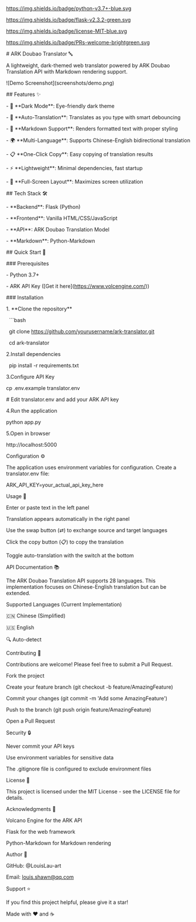 https://img.shields.io/badge/python-v3.7+-blue.svg

https://img.shields.io/badge/flask-v2.3.2-green.svg

https://img.shields.io/badge/license-MIT-blue.svg

https://img.shields.io/badge/PRs-welcome-brightgreen.svg



\# ARK Doubao Translator 🔤



A lightweight, dark-themed web translator powered by ARK Doubao Translation API with Markdown rendering support.



!\[Demo Screenshot](screenshots/demo.png)



\## Features ✨



\- 🌙 \*\*Dark Mode\*\*: Eye-friendly dark theme

\- 🔄 \*\*Auto-Translation\*\*: Translates as you type with smart debouncing

\- 📝 \*\*Markdown Support\*\*: Renders formatted text with proper styling

\- 🌍 \*\*Multi-Language\*\*: Supports Chinese-English bidirectional translation

\- 📋 \*\*One-Click Copy\*\*: Easy copying of translation results

\- ⚡ \*\*Lightweight\*\*: Minimal dependencies, fast startup

\- 🎯 \*\*Full-Screen Layout\*\*: Maximizes screen utilization



\## Tech Stack 🛠



\- \*\*Backend\*\*: Flask (Python)

\- \*\*Frontend\*\*: Vanilla HTML/CSS/JavaScript

\- \*\*API\*\*: ARK Doubao Translation Model

\- \*\*Markdown\*\*: Python-Markdown



\## Quick Start 🚀



\### Prerequisites



\- Python 3.7+

\- ARK API Key (\[Get it here](https://www.volcengine.com/))



\### Installation



1\. \*\*Clone the repository\*\*

   ```bash

   git clone https://github.com/yourusername/ark-translator.git

   cd ark-translator



2.Install dependencies



 	pip install -r requirements.txt



3.Configure API Key



cp .env.example translator.env

\# Edit translator.env and add your ARK API key



4.Run the application



python app.py



5.Open in browser



http://localhost:5000



Configuration ⚙️



The application uses environment variables for configuration. Create a translator.env file:



ARK\_API\_KEY=your\_actual\_api\_key\_here



Usage 📖

Enter or paste text in the left panel

Translation appears automatically in the right panel

Use the swap button (⇄) to exchange source and target languages

Click the copy button (📋) to copy the translation

Toggle auto-translation with the switch at the bottom

API Documentation 📚

The ARK Doubao Translation API supports 28 languages. This implementation focuses on Chinese-English translation but can be extended.



Supported Languages (Current Implementation)

🇨🇳 Chinese (Simplified)

🇺🇸 English

🔍 Auto-detect

Contributing 🤝

Contributions are welcome! Please feel free to submit a Pull Request.



Fork the project

Create your feature branch (git checkout -b feature/AmazingFeature)

Commit your changes (git commit -m 'Add some AmazingFeature')

Push to the branch (git push origin feature/AmazingFeature)

Open a Pull Request

Security 🔒

Never commit your API keys

Use environment variables for sensitive data

The .gitignore file is configured to exclude environment files

License 📄

This project is licensed under the MIT License - see the LICENSE file for details.



Acknowledgments 🙏

Volcano Engine for the ARK API

Flask for the web framework

Python-Markdown for Markdown rendering



Author 👤





GitHub: @LouisLau-art

Email: louis.shawn@qq.com



Support ⭐

If you find this project helpful, please give it a star!



Made with ❤️ and ☕


